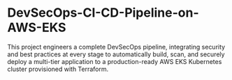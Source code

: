 # DevSecOps-CI-CD-Pipeline-on-AWS-EKS
This project engineers a complete DevSecOps pipeline, integrating security and best practices at every stage to automatically build, scan, and securely deploy a multi-tier application to a production-ready AWS EKS Kubernetes cluster provisioned with Terraform.
